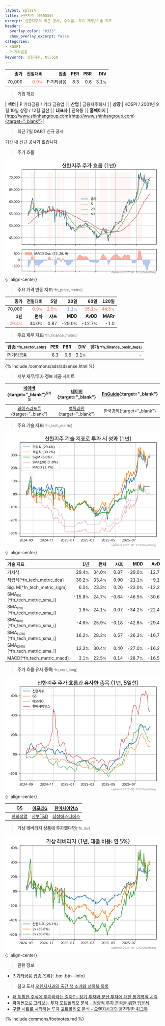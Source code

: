 ```yaml
---
layout: splash
title: 신한지주 (055550)
excerpt: 신한지주의 최근 공시, 수익률, 주요 재무/기술 지표
header:
  overlay_color: "#333"
  show_overlay_excerpt: false
categories:
- KOSPI
- P:기타금융
keywords: 신한지주, 055550
---
```


| **종가** | **전일대비** | **업종** | **PER** | **PBR** | **DIV** |
| -------: | -----------: | -------: | ------: | ------: | ------: |
| 70,000 | <span style="color: tomato">0.9<small>%</small></span> | P:기타금융 | 8.3 | 0.6 | 3.1<small>%</small> |

<!-- more -->


> **기업 개요**<a id="company"></a>

| <span style="white-space:nowrap;">**섹터**</span> | P:기타금융 / 기타 금융업 |
| <span style="white-space:nowrap;">**산업**</span> | 금융지주회사 |
| <span style="white-space:nowrap;">**상장**</span> | KOSPI / 2001년 9월 10일 상장 / 12월 결산 |
| <span style="white-space:nowrap;">**대표자**</span> | 진옥동 |
| <span style="white-space:nowrap;">**홈페이지**</span> | [http://www.shinhangroup.com](http://www.shinhangroup.com){:target="_blank"} |


> **최근 7일 DART 신규 공시**<a id="dart"></a>

기간 내 신규 공시가 없습니다.


> **주가 흐름**<a id="price"></a>

![055550](/stock/images/055550.png){: .align-center}


> **주요 가격 변동 지표**<small>[^fn_price_metric]</small>

| **종가** | **전일대비** | **5일** | **20일** | **60일** | **120일** |
| -------: | -----------: | ------: | -------: | -------: | --------: |
| 70,000 | <span style="color: tomato">0.9<small>%</small></span> | <span style="color: tomato">2.9<small>%</small></span> | <span style="color: cornflowerblue">-1.1<small>%</small></span> | <span style="color: tomato">35.1<small>%</small></span> | <span style="color: tomato">44.5<small>%</small></span> |
| **1년** | **편차** | **샤프** | **MDD** | **AvDD** | **MARr** |
| <span style="color: tomato">29.4<small>%</small></span> | 34.0<small>%</small> | 0.87 | -29.0<small>%</small> | -12.7<small>%</small> | -1.0 |


> **주요 재무 지표**<small>[^fn_finance_metric]</small>

| **업종**<small>[^fn_sector_abbr]</small> | **PER** | **PBR** | **DIV** | **평가**<small>[^fn_finance_basic_tags]</small> |
| :--------------------------------------- | ------: | ------: | ------: | ----------------------------------------------: |
| P:기타금융 | 8.3 | 0.6 | 3.1<small>%</small> | - |



{% include /commons/ads/adsense.html %}

> **세부 재무/투자 정보 제공 사이트**

| [네이버](https://m.stock.naver.com/domestic/stock/055550/finance/summary){:target="_blank"}<sup><small>모바일</small></sup> | [네이버](https://finance.naver.com/item/coinfo.naver?code=055550){:target="_blank"} | [FnGuide](https://comp.fnguide.com/SVO2/ASP/SVD_Invest.asp?gicode=A055550&MenuYn=Y){:target="_blank"} |
| :---: | :---: | :---: |
| [와이즈리포트](https://comp.wisereport.co.kr/company/c1040001.aspx?cmp_cd=055550){:target="_blank"} | [밸류라인](https://www.valueline.co.kr/finance/summary/055550){:target="_blank"} | [한국경제](https://markets.hankyung.com/stock/055550/financial-summary){:target="_blank"} |


> **주요 기술 지표**<small>[^fn_tech_metric]</small>


![055550](/stock/images/055550_tech.png){: .align-center}

| **기술 지표** | **1년** | **편차** | **샤프** | **MDD** | **AvDD** |
| :------------ | ------: | -----------: | -------: | ------: | -------: |
| 거치식 | 29.4<small>%</small> | 34.0<small>%</small> | 0.87 | -29.0<small>%</small> | -12.7<small>%</small> |
| 적립식[^fn_tech_metric_dca] | 30.2<small>%</small> | 33.4<small>%</small> | 0.90 | -21.1<small>%</small> | -9.1<small>%</small> |
| Sig. M[^fn_tech_metric_sigm] | 6.0<small>%</small> | 23.3<small>%</small> | 0.26 | -23.0<small>%</small> | -12.2<small>%</small> |
| SMA<small><sub>(5)</sub></small>[^fn_tech_metric_sma_i] | -15.8<small>%</small> | 24.7<small>%</small> | -0.64 | -46.5<small>%</small> | -30.6<small>%</small> |
| SMA<small><sub>(20)</sub></small>[^fn_tech_metric_sma_i] | 1.8<small>%</small> | 24.1<small>%</small> | 0.07 | -34.2<small>%</small> | -22.4<small>%</small> |
| SMA<small><sub>(60)</sub></small>[^fn_tech_metric_sma_i] | -4.6<small>%</small> | 25.9<small>%</small> | -0.18 | -42.8<small>%</small> | -29.4<small>%</small> |
| SMA<small><sub>(120)</sub></small>[^fn_tech_metric_sma_i] | 16.2<small>%</small> | 28.2<small>%</small> | 0.57 | -26.3<small>%</small> | -16.7<small>%</small> |
| SMA<small><sub>(240)</sub></small>[^fn_tech_metric_sma_i] | 12.2<small>%</small> | 30.4<small>%</small> | 0.40 | -27.0<small>%</small> | -16.2<small>%</small> |
| MACD[^fn_tech_metric_macd] | 3.1<small>%</small> | 22.5<small>%</small> | 0.14 | -28.7<small>%</small> | -16.5<small>%</small> |


> **주가 흐름 유사 종목**<a id="corr"></a><small>[^fn_corr_long]</small>

![055550](/stock/images/055550_corr.png){: .align-center}

|       | [GS](/078930/) | [아모레G](/002790/) | [한미사이언스](/008930/) |
| :---: | :------------------------------------: | :------------------------------------: | :------------------------------------: |
|       | [한화생명](/088350/) | [서부T&D](/006730/) | [삼성에스디에스](/018260/) |


> **가상 레버리지 상품에 투자했다면**<a id="2x"></a><small>[^fn_lev]</small>

![055550](/stock/images/055550_2x.png){: .align-center}


> **관련 정보**

- [P:기타금융 업종 목록](/stats/sector/kospi_업종_기타금융_종목/){: .btn .btn--info}

> **참고 도서** [오렌지사과의 출간 책 소개와 샘플북 목록](https://kongdori.tistory.com/691)

- [왜 위험한 주식에 투자하라는 걸까? - 장기 투자와 분산 투자에 대한 통계학적 시각](https://kongdori.tistory.com/421)
- [파이썬으로 그려보는 투자 포트폴리오 분석  - 정량적 투자 분석을 위한 입문서](https://kongdori.tistory.com/643)
- [구글 시트로 시작하는 투자 포트폴리오 분석 - 오렌지사과의 불친절한 워크북](https://kongdori.tistory.com/449)


{% include commons/footnotes.md %}